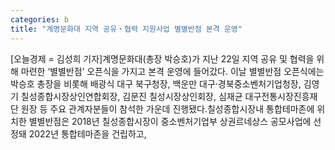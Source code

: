 ```yaml
---
categories: b
title: "계명문화대 지역 공유‧협력 지원사업 별별반점 본격 운영"
---
```

[오늘경제 = 김성희 기자]계명문화대(총장 박승호)가 지난 22일 지역 공유 및 협력을 위해 마련한 ‘별별반점’ 오픈식을 가지고 본격 운영에 들어갔다. 이날 별별반점 오픈식에는 박승호 총장을 비롯해 배광식 대구 북구청장, 백운만 대구‧경북중소벤처기업청장, 김영기 칠성종합시장상인연합회장, 김문진 칠성시장상인회장, 심재균 대구전통시장진흥재단 원장 등 주요 관계자분들이 참석한 가운데 진행됐다.칠성종합시장내 통합테마존에 위치한 별별반점은 2018년 칠성종합시장이 중소벤처기업부 상권르네상스 공모사업에 선정돼 2022년 통합테마존을 건립하고,